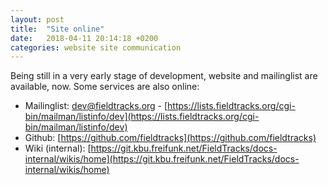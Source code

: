 ```yaml
---
layout: post
title:  "Site online"
date:   2018-04-11 20:14:18 +0200
categories: website site communication
---
```


Being still in a very early stage of development, website and mailinglist are available, now.
Some services are also online:

- Mailinglist: [dev@fieldtracks.org](mailto:dev@fieldtracks.org) - [https://lists.fieldtracks.org/cgi-bin/mailman/listinfo/dev](https://lists.fieldtracks.org/cgi-bin/mailman/listinfo/dev)
- Github: [https://github.com/fieldtracks](https://github.com/fieldtracks)
- Wiki (internal): [https://git.kbu.freifunk.net/FieldTracks/docs-internal/wikis/home](https://git.kbu.freifunk.net/FieldTracks/docs-internal/wikis/home)

